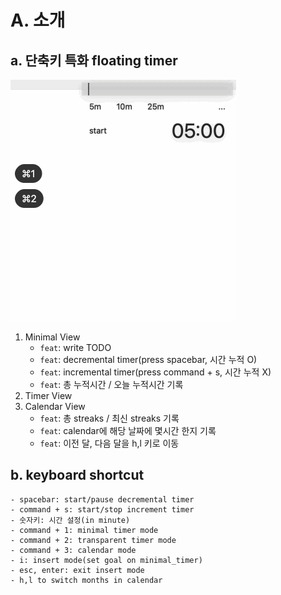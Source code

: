 # A. 소개

## a. 단축키 특화 floating timer
![](images/minimal_timer_demo.gif)

1. Minimal View
	- `feat`: write TODO
	- `feat`: decremental timer(press spacebar, 시간 누적 O)
	- `feat`: incremental timer(press command + s, 시간 누적 X)
	- `feat`: 총 누적시간 / 오늘 누적시간 기록
2. Timer View
3. Calendar View
	- `feat`: 총 streaks / 최신 streaks 기록
	- `feat`: calendar에 해당 날짜에 몇시간 한지 기록
	- `feat`: 이전 달, 다음 달을 h,l 키로 이동


## b. keyboard shortcut

```
- spacebar: start/pause decremental timer
- command + s: start/stop increment timer
- 숫자키: 시간 설정(in minute)
- command + 1: minimal timer mode
- command + 2: transparent timer mode
- command + 3: calendar mode
- i: insert mode(set goal on minimal_timer)
- esc, enter: exit insert mode
- h,l to switch months in calendar
```

<!--
# B. Design Decisions

## 1. parkinson's law

[파킨슨의 법칙](https://en.wikipedia.org/wiki/Parkinson%27s_law)에 의하면,

> "Work expands to fill the available time"

똑같은 일을 15분 할당하면 15분만에 풀집중해서 끝내는데,\
**2시간 할당하면 질질 끌다가 2시간 맞춰서 끝낸다.**

타이머로 각 일마다 내 능력에 맞게 적정 시간을 할당할 수 있다.


## 2. 단축키로 타이머 세팅 귀찮음 문제 해결
15분마다 타이머 시간/할일 재설정하는게 매우 귀찮다는 단점이 있다.

단축키를 쓰면 타이머 세팅에 신경을 덜 쓰게 되어 몰입을 깨는걸 줄일 수 있다.


## 3. 얼마나 시간이 걸릴지 예측하는 재미
각 TODO마다 몇분 걸릴지 예측해서 맞추는 게임


## 4. TODO에 할일 적고 하나씩 지워가는 재미
그날 하루 해야할일 순서대로 다 적고, 그걸 하나씩 지울 때마다 도파민 느낌

그날 목표한걸 다 끝내면, 큰 성취감을 느낀다.


## 5. john carmack's plan
https://github.com/ESWAT/john-carmack-plan-archive/tree/master/by_day


# C. How

1. goal에 역순으로 roadmap을 step by step으로 쪼개되, 쪼개는 단위는 1 commit 단위
2. 첫 TODO는 하기싫은데 중요한걸로 채운다. (하고싶은건 의지력이 떨어져도 어짜피 함)
3. 각 TODO당 소요시간을 적는다.
4. TODO 형식은 `1. TODO : 걸리는시간`
5. 모든 TODO가 clear되지 않으면 잠을 자지 않는다. (하루만 잠을 적게 자면 수면시간 확보하려고 TODO list를 현실적인 수준으로 조절하고, 시간안에 집중해서 끝내려고 함)
6. 오해) 이건 일처리할 때 쓰는 툴이지 공부할 떄 쓰는 툴은 아니다. 공부는 자유롭게 탐구하는 식으로 해야한다.

-->
